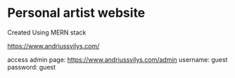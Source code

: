 # Personal artist website

Created Using MERN stack

https://www.andriussvilys.com/

access admin page:
https://www.andriussvilys.com/admin
username: guest
password: guest
